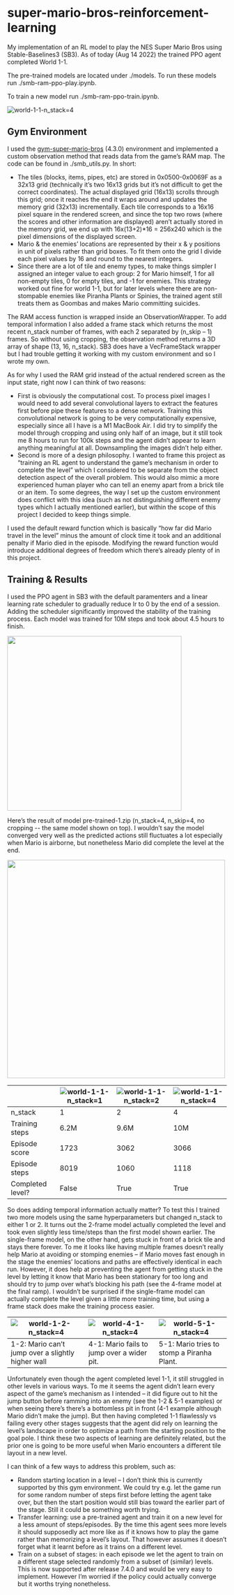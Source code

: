 # super-mario-bros-reinforcement-learning
My implementation of an RL model to play the NES Super Mario Bros using Stable-Baselines3 (SB3). As of today (Aug 14 2022) the trained PPO agent completed World 1-1. 

The pre-trained models are located under ./models. To run these models run ./smb-ram-ppo-play.ipynb. 

To train a new model run ./smb-ram-ppo-train.ipynb.

![world-1-1-n_stack=4](https://user-images.githubusercontent.com/46117079/185268710-2d477eb0-b3f7-4ab8-865d-130e3a23a3e9.gif)

## Gym Environment

I used the [gym-super-mario-bros](https://github.com/Kautenja/gym-super-mario-bros) (4.3.0) environment and implemented a custom observation method that reads data from the game’s RAM map. The code can be found in ./smb_utils.py. In short:

*	The tiles (blocks, items, pipes, etc) are stored in 0x0500-0x0069F as a 32x13 grid (technically it’s two 16x13 grids but it’s not difficult to get the correct coordinates). The actual displayed grid (16x13) scrolls through this grid; once it reaches the end it wraps around and updates the memory grid (32x13) incrementally. Each tile corresponds to a 16x16 pixel square in the rendered screen, and since the top two rows (where the scores and other information are displayed) aren’t actually stored in the memory grid, we end up with 16x(13+2)*16 = 256x240 which is the pixel dimensions of the displayed screen. 
*	Mario & the enemies’ locations are represented by their x & y positions in unit of pixels rather than grid boxes. To fit them onto the grid I divide each pixel values by 16 and round to the nearest integers. 
*	Since there are a lot of tile and enemy types, to make things simpler I assigned an integer value to each group: 2 for Mario himself, 1 for all non-empty tiles, 0 for empty tiles, and -1 for enemies. This strategy worked out fine for world 1-1, but for later levels where there are non-stompable enemies like Piranha Plants or Spinies, the trained agent still treats them as Goombas and makes Mario committing suicides. 

The RAM access function is wrapped inside an ObservationWrapper. To add temporal information I also added a frame stack which returns the most recent n_stack number of frames, with each 2 separated by (n_skip – 1) frames. So without using cropping, the observation method returns a 3D array of shape (13, 16, n_stack). SB3 does have a VecFrameStack wrapper but I had trouble getting it working with my custom environment and so I wrote my own. 

As for why I used the RAM grid instead of the actual rendered screen as the input state, right now I can think of two reasons:

* First is obviously the computational cost. To process pixel images I would need to add several convolutional layers to extract the features first before pipe these features to a dense network. Training this convolutional network is going to be very computationally expensive, especially since all I have is a M1 MacBook Air. I did try to simplify the model through cropping and using only half of an image, but it still took me 8 hours to run for 100k steps and the agent didn’t appear to learn anything meaningful at all. Downsampling the images didn’t help either.
* Second is more of a design philosophy. I wanted to frame this project as “training an RL agent to understand the game’s mechanism in order to complete the level” which I considered to be separate from the object detection aspect of the overall problem. This would also mimic a more experienced human player who can tell an enemy apart from a brick tile or an item. To some degrees, the way I set up the custom environment does conflict with this idea (such as not distinguishing different enemy types which I actually mentioned earlier), but within the scope of this project I decided to keep things simple. 

I used the default reward function which is basically “how far did Mario travel in the level” minus the amount of clock time it took and an additional penalty if Mario died in the episode. Modifying the reward function would introduce additional degrees of freedom which there’s already plenty of in this project.

## Training & Results

I used the PPO agent in SB3 with the default paramenters and a linear learning rate scheduler to gradually reduce lr to 0 by the end of a session. Adding the scheduler significantly improved the stability of the training process. Each model was trained for 10M steps and took about 4.5 hours to finish.

<img src="https://github.com/yumouwei/super-mario-bros-reinforcement-learning/blob/main/gif/world-1-1-n_stack%3D4-with_io-optimized.gif" width="400" >


Here’s the result of model pre-trained-1.zip (n_stack=4, n_skip=4, no cropping -- the same model shown on top). I wouldn’t say the model converged very well as the predicted actions still fluctuates a lot especially when Mario is airborne, but nonetheless Mario did complete the level at the end.

<img src="https://user-images.githubusercontent.com/46117079/185268750-4d273c40-9a4f-4367-96d4-dc0655ddbc7b.png" width="500" >



|                  |![world-1-1-n_stack=1](https://user-images.githubusercontent.com/46117079/185268999-1c00d0a6-643b-41d3-8e00-62dbcbc83746.gif)|![world-1-1-n_stack=2](https://user-images.githubusercontent.com/46117079/185269020-9f9c7abc-960e-42f4-95e7-78f88e23307e.gif)|![world-1-1-n_stack=4](https://user-images.githubusercontent.com/46117079/185269067-bdd0023d-e667-4baf-8365-df93dfa49b89.gif)|
|------------------|-------|------|------|
| n_stack          | 1     | 2    | 4    |
| Training steps   | 6.2M  | 9.6M | 10M  |
| Episode score    | 1723  | 3062 | 3066 |
| Episode steps    | 8019  | 1060 | 1118 |
| Completed level? | False | True | True |

So does adding temporal information actually matter? To test this I trained two more models using the same hyperparameters but changed n_stack to either 1 or 2. It turns out the 2-frame model actually completed the level and took even slightly less time/steps than the first model shown earlier. The single-frame model, on the other hand, gets stuck in front of a brick tile and stays there forever. To me it looks like having multiple frames doesn’t really help Mario at avoiding or stomping enemies – if Mario moves fast enough in the stage the enemies’ locations and paths are effectively identical in each run. However, it does help at preventing the agent from getting stuck in the level by letting it know that Mario has been stationary for too long and should try to jump over what’s blocking his path (see the 4-frame model at the final ramp). I wouldn’t be surprised if the single-frame model can actually complete the level given a little more training time, but using a frame stack does make the training process easier.

|![world-1-2-n_stack=4](https://user-images.githubusercontent.com/46117079/185269307-c35a2955-be07-4f4d-abad-9655829b03a5.gif)|![world-4-1-n_stack=4](https://user-images.githubusercontent.com/46117079/185269324-06919b57-2e03-46a1-b714-ce1133baf670.gif)|![world-5-1-n_stack=4](https://user-images.githubusercontent.com/46117079/185269337-b7744b45-679e-4c83-93b0-561af95d199d.gif)|
|---------------------------------------------------|--------------------------------------------|--------------------------------------------|
| 1-2: Mario can’t jump over a slightly higher wall | 4-1: Mario fails to jump over a wider pit. | 5-1: Mario tries to stomp a Piranha Plant. |

Unfortunately even though the agent completed level 1-1, it still struggled in other levels in various ways. To me it seems the agent didn’t learn every aspect of the game’s mechanism as I intended – it did figure out to hit the jump button before ramming into an enemy (see the 1-2 & 5-1 examples) or when seeing there’s there’s a bottomless pit in front (4-1 example although Mario didn’t make the jump). But then having completed 1-1 flawlessly vs failing every other stages suggests that the agent did rely on learning the level’s landscape in order to optimize a path from the starting position to the goal pole. I think these two aspects of learning are definitely related, but the prior one is going to be more useful when Mario encounters a different tile layout in a new level.

I can think of a few ways to address this problem, such as:

*	Random starting location in a level – I don’t think this is currently supported by this gym environment. We could try e.g. let the game run for some random number of steps first before letting the agent take over, but then the start position would still bias toward the earlier part of the stage. Still it could be something worth trying.
*	Transfer learning: use a pre-trained agent and train it on a new level for a less amount of steps/episodes. By the time this agent sees more levels it should supposedly act more like as if it knows how to play the game rather than memorizing a level’s layout. That however assumes it doesn’t forget what it learnt before as it trains on a different level.
*	Train on a subset of stages: in each episode we let the agent to train on a different stage selected randomly from a subset of (similar) levels. This is now supported after release 7.4.0 and would be very easy to implement. However I’m worried if the policy could actually converge but it worths trying nonetheless.

